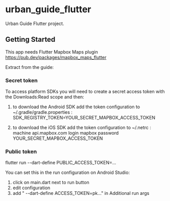 # urban_guide_flutter

Urban Guide Flutter project.

## Getting Started

This app needs Flutter Mapbox Maps plugin
https://pub.dev/packages/mapbox_maps_flutter 

Extract from the guide:

### Secret token
To access platform SDKs you will need to create a secret access token with the Downloads:Read scope and then:

1. to download the Android SDK add the token configuration to ~/.gradle/gradle.properties :
SDK_REGISTRY_TOKEN=YOUR_SECRET_MAPBOX_ACCESS_TOKEN

2. to download the iOS SDK add the token configuration to ~/.netrc :
machine api.mapbox.com
login mapbox
password YOUR_SECRET_MAPBOX_ACCESS_TOKEN

### Public token
flutter run --dart-define PUBLIC_ACCESS_TOKEN=...

You can set this in the run configuration on Android Studio:
1. click on main.dart next to run button
2. edit configuration
3. add " --dart-define ACCESS_TOKEN=pk..." in Additional run args

